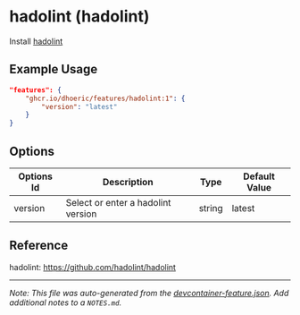 
# hadolint (hadolint)

Install [hadolint](https://github.com/hadolint/hadolint)

## Example Usage

```json
"features": {
    "ghcr.io/dhoeric/features/hadolint:1": {
        "version": "latest"
    }
}
```

## Options

| Options Id | Description | Type | Default Value |
|-----|-----|-----|-----|
| version | Select or enter a hadolint version | string | latest |

## Reference

hadolint: https://github.com/hadolint/hadolint

---

_Note: This file was auto-generated from the [devcontainer-feature.json](https://github.com/dhoeric/features/blob/main/src/hadolint/devcontainer-feature.json).  Add additional notes to a `NOTES.md`._
